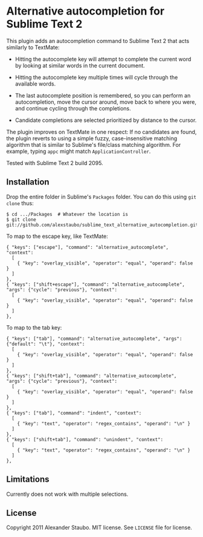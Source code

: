 Alternative autocompletion for Sublime Text 2
=============================================

This plugin adds an autocompletion command to Sublime Text 2 that acts similarly to TextMate:

* Hitting the autocomplete key will attempt to complete the current word by looking at similar words in the current document.

* Hitting the autocomplete key multiple times will cycle through the available words.

* The last autocomplete position is remembered, so you can perform an autocompletion, move the cursor around, move back to where you were, and continue cycling through the completions.

* Candidate completions are selected prioritized by distance to the cursor.

The plugin improves on TextMate in one respect: If no candidates are found, the plugin reverts to using a simple fuzzy, case-insensitive matching algorithm that is similar to Sublime's file/class matching algorithm. For example, typing `appc` might match `ApplicationController`.

Tested with Sublime Text 2 build 2095.

Installation
------------

Drop the entire folder in Sublime's `Packages` folder. You can do this using `git clone` thus:

    $ cd .../Packages  # Whatever the location is
    $ git clone git://github.com/alexstaubo/sublime_text_alternative_autocompletion.git

To map to the escape key, like TextMate:

    { "keys": ["escape"], "command": "alternative_autocomplete", "context":
      [
        { "key": "overlay_visible", "operator": "equal", "operand": false }
      ]
    },
    { "keys": ["shift+escape"], "command": "alternative_autocomplete", "args": {"cycle": "previous"}, "context":
      [
        { "key": "overlay_visible", "operator": "equal", "operand": false }
      ]
    },

To map to the tab key:

    { "keys": ["tab"], "command": "alternative_autocomplete", "args": {"default": "\t"}, "context":
      [
        { "key": "overlay_visible", "operator": "equal", "operand": false }
      ]
    },
    { "keys": ["shift+tab"], "command": "alternative_autocomplete", "args": {"cycle": "previous"}, "context":
      [
        { "key": "overlay_visible", "operator": "equal", "operand": false }
      ]
    },
    { "keys": ["tab"], "command": "indent", "context":
      [
        { "key": "text", "operator": "regex_contains", "operand": "\n" }
      ]
    },
    { "keys": ["shift+tab"], "command": "unindent", "context":
      [
        { "key": "text", "operator": "regex_contains", "operand": "\n" }
      ]
    },

Limitations
-----------

Currently does not work with multiple selections.

License
-------

Copyright 2011 Alexander Staubo. MIT license. See `LICENSE` file for license.
